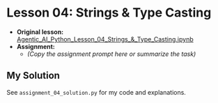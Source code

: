 # Lesson 04: Strings & Type Casting

- **Original lesson:** [Agentic_AI_Python_Lesson_04_Strings_&_Type_Casting.ipynb](https://github.com/panaverse/learn-modern-ai-python/tree/main/00_python_colab/04_strings_casting)
- **Assignment:**
  - *(Copy the assignment prompt here or summarize the task)*

## My Solution

See `assignment_04_solution.py` for my code and explanations. 